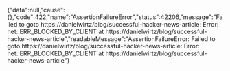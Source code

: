 {"data":null,"cause":{},"code":422,"name":"AssertionFailureError","status":42206,"message":"Failed to goto https://danielwirtz/blog/successful-hacker-news-article: Error: net::ERR_BLOCKED_BY_CLIENT at https://danielwirtz/blog/successful-hacker-news-article","readableMessage":"AssertionFailureError: Failed to goto https://danielwirtz/blog/successful-hacker-news-article: Error: net::ERR_BLOCKED_BY_CLIENT at https://danielwirtz/blog/successful-hacker-news-article"}